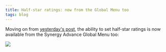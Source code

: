 ```yaml
---
title: Half-star ratings: now from the Global Menu too
tags: blog
---
```


Moving on from [yesterday's post](http://wincent.dev/a/about/wincent/weblog/archives/2007/05/halfstar_rating.php), the ability to set half-star ratings is now available from the Synergy Advance Global Menu too:

![](/system/images/legacy/half-stars-global-menu.png)
